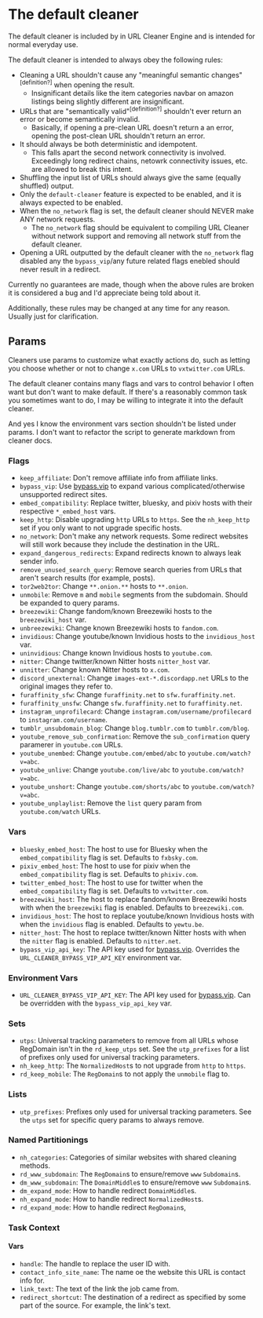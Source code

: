 # The default cleaner

The default cleaner is included by in URL Cleaner Engine and is intended for normal everyday use.

The default cleaner is intended to always obey the following rules:

- Cleaning a URL shouldn't cause any "meaningful semantic changes"<sup>[definition?]</sup> when opening the result.
  - Insignificant details like the item categories navbar on amazon listings being slightly different are insignificant.
- URLs that are "semantically valid"<sup>[definition?]</sup> shouldn't ever return an error or become semantically invalid.
  - Basically, if opening a pre-clean URL doesn't return a an error, opening the post-clean URL shouldn't return an error.
- It should always be both deterministic and idempotent.
  - This falls apart the second network connectivity is involved. Exceedingly long redirect chains, netowrk connectivity issues, etc. are allowed to break this intent.
- Shuffling the input list of URLs should always give the same (equally shuffled) output.
- Only the `default-cleaner` feature is expected to be enabled, and it is always expected to be enabled.
- When the `no_network` flag is set, the default cleaner should NEVER make ANY network requests.
  - The `no_network` flag should be equivalent to compiling URL Cleaner without network support and removing all network stuff from the default cleaner.
- Opening a URL outputted by the default cleaner with the `no_network` flag disabled any the `bypass_vip`/any future related flags enebled should never result in a redirect.

Currently no guarantees are made, though when the above rules are broken it is considered a bug and I'd appreciate being told about it.

Additionally, these rules may be changed at any time for any reason. Usually just for clarification.

## Params

Cleaners use params to customize what exactly actions do, such as letting you choose whether or not to change `x.com` URLs to `vxtwitter.com` URLs.

The default cleaner contains many flags and vars to control behavior I often want but don't want to make default. If there's a reasonably common task you sometimes want to do, I may be willing to integrate it into the default cleaner.

And yes I know the environment vars section shouldn't be listed under params. I don't want to refactor the script to generate markdown from cleaner docs.

<!--cmd scripts/gen-docs.py-->
### Flags

- `keep_affiliate`: Don't remove affiliate info from affiliate links.
- `bypass_vip`: Use [bypass.vip](https://bypass.vip) to expand various complicated/otherwise unsupported redirect sites.
- `embed_compatibility`: Replace twitter, bluesky, and pixiv hosts with their respective `*_embed_host` vars.
- `keep_http`: Disable upgrading `http` URLs to `https`. See the `nh_keep_http` set if you only want to not upgrade specific hosts.
- `no_network`: Don't make any network requests. Some redirect websites will still work because they include the destination in the URL.
- `expand_dangerous_redirects`: Expand redirects known to always leak sender info.
- `remove_unused_search_query`: Remove search queries from URLs that aren't search results (for example, posts).
- `tor2web2tor`: Change `**.onion.**` hosts to `**.onion`.
- `unmobile`: Remove `m` and `mobile` segments from the subdomain. Should be expanded to query params.
- `breezewiki`: Change fandom/known Breezewiki hosts to the `breezewiki_host` var.
- `unbreezewiki`: Change known Breezewiki hosts to `fandom.com`.
- `invidious`: Change youtube/known Invidious hosts to the `invidious_host` var.
- `uninvidious`: Change known Invidious hosts to `youtube.com`.
- `nitter`: Change twitter/known Nitter hosts `nitter_host` var.
- `unnitter`: Change known Nitter hosts to `x.com`.
- `discord_unexternal`: Change `images-ext-*.discordapp.net` URLs to the original images they refer to.
- `furaffinity_sfw`: Change `furaffinity.net` to `sfw.furaffinity.net`.
- `furaffinity_unsfw`: Change `sfw.furaffinity.net` to `furaffinity.net`.
- `instagram_unprofilecard`: Change `instagram.com/username/profilecard` to `instagram.com/username`.
- `tumblr_unsubdomain_blog`: Change `blog.tumblr.com` to `tumblr.com/blog`.
- `youtube_remove_sub_confirmation`: Remove the `sub_confirmation` query paramerer in `youtube.com` URLs.
- `youtube_unembed`: Change `youtube.com/embed/abc` to `youtube.com/watch?v=abc`.
- `youtube_unlive`: Change `youtube.com/live/abc` to `youtube.com/watch?v=abc`.
- `youtube_unshort`: Change `youtube.com/shorts/abc` to `youtube.com/watch?v=abc`.
- `youtube_unplaylist`: Remove the `list` query param from `youtube.com/watch` URLs.

### Vars

- `bluesky_embed_host`: The host to use for Bluesky when the `embed_compatibility` flag is set. Defaults to `fxbsky.com`.
- `pixiv_embed_host`: The host to use for pixiv when the `embed_compatibility` flag is set. Defaults to `phixiv.com`.
- `twitter_embed_host`: The host to use for twitter when the `embed_compatibility` flag is set. Defaults to `vxtwitter.com`.
- `breezewiki_host`: The host to replace fandom/known Breezewiki hosts with when the `breezewiki` flag is enabled. Defaults to `breezewiki.com`.
- `invidious_host`: The host to replace youtube/known Invidious hosts with when the `invidious` flag is enabled. Defaults to `yewtu.be`.
- `nitter_host`: The host to replace twitter/known Nitter hosts with when the `nitter` flag is enabled. Defaults to `nitter.net`.
- `bypass_vip_api_key`: The API key used for [bypass.vip](https://bypass.vip). Overrides the `URL_CLEANER_BYPASS_VIP_API_KEY` environment var.

### Environment Vars

- `URL_CLEANER_BYPASS_VIP_API_KEY`: The API key used for [bypass.vip](https://bypass.vip). Can be overridden with the `bypass_vip_api_key` var.

### Sets

- `utps`: Universal tracking parameters to remove from all URLs whose RegDomain isn't in the `rd_keep_utps` set. See the `utp_prefixes` for a list of prefixes only used for universal tracking parameters.
- `nh_keep_http`: The `NormalizedHost`s to not upgrade from `http` to `https`.
- `rd_keep_mobile`: The `RegDomain`s to not apply the `unmobile` flag to.

### Lists

- `utp_prefixes`: Prefixes only used for universal tracking parameters. See the `utps` set for specific query params to always remove.

### Named Partitionings

- `nh_categories`: Categories of similar websites with shared cleaning methods.
- `rd_www_subdomain`: The `RegDomain`s to ensure/remove `www` `Subdomain`s.
- `dm_www_subdomain`: The `DomainMiddle`s to ensure/remove `www` `Subdomain`s.
- `dm_expand_mode`: How to handle redirect `DomainMiddle`s.
- `nh_expand_mode`: How to handle redirect `NormalizedHost`s.
- `rd_expand_mode`: How to handle redirect `RegDomain`s,

### Task Context

#### Vars

- `handle`: The handle to replace the user ID with.
- `contact_info_site_name`: The name oe the website this URL is contact info for.
- `link_text`: The text of the link the job came from.
- `redirect_shortcut`: The destination of a redirect as specified by some part of the source. For example, the link's text.
<!--/cmd-->
